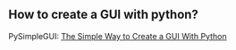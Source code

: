 ## How to create a GUI with python?
PySimpleGUI: [The Simple Way to Create a GUI With Python](https://realpython.com/pysimplegui-python/#creating-basic-ui-elements-in-pysimplegui)